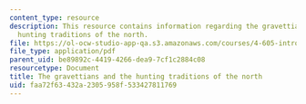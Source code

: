 ```yaml
---
content_type: resource
description: This resource contains information regarding the gravettians and the
  hunting traditions of the north.
file: https://ol-ocw-studio-app-qa.s3.amazonaws.com/courses/4-605-introduction-to-the-history-and-theory-of-architecture-spring-2012/faa72f63432a2305958f533427811769_MIT4_605S12_lec02.pdf
file_type: application/pdf
parent_uid: be89892c-4419-4266-dea9-7cf1c2884c08
resourcetype: Document
title: The gravettians and the hunting traditions of the north
uid: faa72f63-432a-2305-958f-533427811769
---
```

